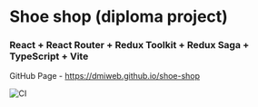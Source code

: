 # Shoe shop (diploma project)
### React + React Router + Redux Toolkit + Redux Saga + TypeScript + Vite

GitHub Page - https://dmiweb.github.io/shoe-shop

![CI](https://github.com/dmiweb/shoe-shop/actions/workflows/web.yml/badge.svg)